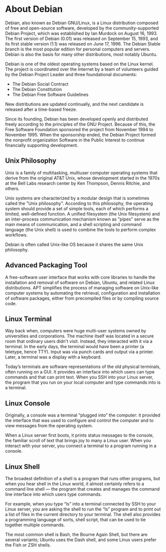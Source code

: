 # About Debian

Debian, also known as Debian GNU/Linux, is a Linux distribution composed of free and open-source software,
developed by the community-supported Debian Project, which was established by Ian Murdock on August 16, 1993.
The first version of Debian (0.01) was released on September 15, 1993, and its first stable version (1.1)
was released on June 17, 1996. The Debian Stable branch is the most popular edition for personal computers and servers.
Debian is also the basis for many other distributions, most notably Ubuntu.

Debian is one of the oldest operating systems based on the Linux kernel. The project is coordinated over the Internet
by a team of volunteers guided by the Debian Project Leader and three foundational documents:
- The Debian Social Contract
- The Debian Constitution
- The Debian Free Software Guidelines

New distributions are updated continually, and the next candidate is released after a time-based freeze.

Since its founding, Debian has been developed openly and distributed freely according to the principles of the GNU Project.
Because of this, the Free Software Foundation sponsored the project from November 1994 to November 1995.
When the sponsorship ended, the Debian Project formed the nonprofit organization Software in the Public Interest
to continue financially supporting development.

## Unix Philosophy

Unix is a family of multitasking, multiuser computer operating systems that derive from the original AT&T Unix,
whose development started in the 1970s at the Bell Labs research center by Ken Thompson, Dennis Ritchie, and others.

Unix systems are characterized by a modular design that is sometimes called the "Unix philosophy".
According to this philosophy, the operating system should provide a set of simple tools, each of which performs
a limited, well-defined function. A unified filesystem (the Unix filesystem) and an inter-process communication
mechanism known as "pipes" serve as the main means of communication, and a shell scripting and command language
(the Unix shell) is used to combine the tools to perform complex workflows.

Debian is often called Unix-like OS because it shares the same Unix philosophy.


## Advanced Packaging Tool

A free-software user interface that works with core libraries to handle the installation and removal of software on
Debian, Ubuntu, and related Linux distributions.
APT simplifies the process of managing software on Unix-like computer systems by automating the retrieval,
configuration and installation of software packages, either from precompiled files or by compiling source code.


## Linux Terminal

Way back when, computers were huge multi-user systems owned by universities and corporations.
The machine itself was located in a secure room that ordinary users didn't visit.
Instead, they interacted with it via a terminal. In the early days,
the terminal would have been a printer (a teletype, hence TTY). Input was via punch cards and output via a printer.
Later, a terminal was a display with a keyboard.

Today’s terminals are software representations of the old physical terminals, often running on a GUI.
It provides an interface into which users can type commands and that can print text.
When you SSH into your Linux server, the program that you run on your local computer and type commands into is a terminal.


## Linux Console

Originally, a console was a terminal “plugged into” the computer: it provided the interface that was used to configure
and control the computer and to view messages from the operating system.

When a Linux server first boots, it prints status messages to the console, the familiar scroll of text that brings joy
to many a Linux user. When you interact with your server, you connect a terminal to a program running in a console.


## Linux Shell

The broadest definition of a shell is a program that runs other programs, but when you hear shell in the Linux world,
it almost certainly refers to a command line shell — the program that creates and manages the command line interface
into which users type commands.

For example, when you type “ls” into a terminal connected by SSH to your Linux server,
you are asking the shell to run the “ls” program and to print out a list of files in the current directory to your terminal.
The shell also provides a programming language of sorts, shell script, that can be used to tie together multiple commands.

The most common shell is Bash, the Bourne Again Shell, but there are several variants; Ubuntu uses the Dash shell,
and some Linux users prefer the Fish or ZSH shells.
